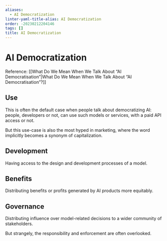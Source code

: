 ```yaml
---
aliases:
  - AI Democratization
linter-yaml-title-alias: AI Democratization
order: -20230212204146
tags: []
title: AI Democratization
---
```


# AI Democratization

Reference: [[What Do We Mean When We Talk About “AI Democratisation”|What Do We Mean When We Talk About “AI Democratisation”?]]

## Use

This is often the default case when people talk about democratizing AI: people, developers or not, can use such models or services, with a paid API access or not.

But this use-case is also the most hyped in marketing, where the word implicitly becomes a synonym of capitalization.

## Development

Having access to the design and development processes of a model.

## Benefits

Distributing benefits or profits generated by AI products more equitably.

## Governance

Distributing influence over model-related decisions to a wider community of stakeholders.

But strangely, the responsibility and enforcement are often overlooked.

